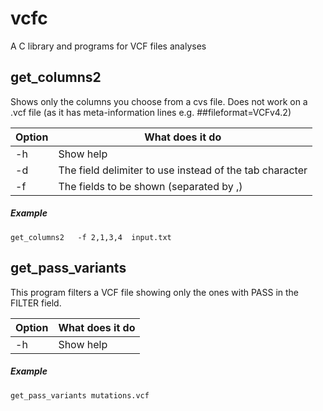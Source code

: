 # vcfc
A C library and programs for VCF files analyses

## get_columns2

Shows only the columns you choose from a cvs file. Does not work on a .vcf file (as it has meta-information lines e.g. ##fileformat=VCFv4.2)  

Option | What does it do
------------ | -------------
-h | Show help
-d | The field delimiter to use instead of the tab character
-f | The fields to be shown (separated by ,)

##### Example
```
get_columns2   -f 2,1,3,4  input.txt
```

## get_pass_variants

This program filters a VCF file showing only the ones with PASS in the FILTER field.

Option | What does it do
------------ | -------------
-h | Show help

##### Example

```
get_pass_variants mutations.vcf
```
